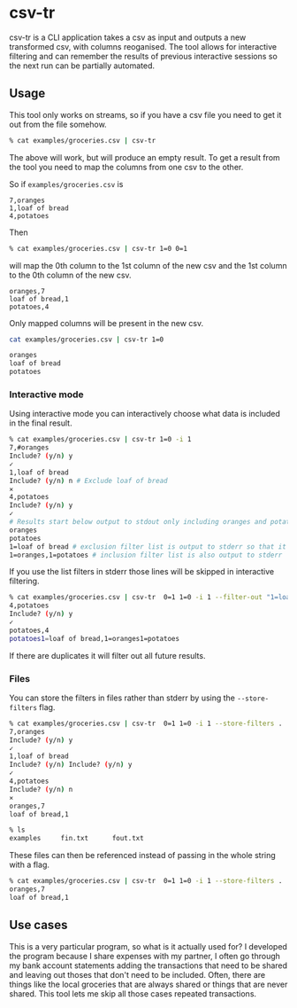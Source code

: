 # csv-tr

csv-tr is a CLI application takes a csv as input and outputs a new transformed
csv, with columns reoganised. The tool allows for interactive filtering and can
remember the results of previous interactive sessions so the next run can be
partially automated.

## Usage

This tool only works on streams, so if you have a csv file you need to get it
out from the file somehow.

```sh
% cat examples/groceries.csv | csv-tr
```

The above will work, but will produce an empty result. To get a result from the
tool you need to map the columns from one csv to the other.

So if `examples/groceries.csv` is

```csv
7,oranges
1,loaf of bread
4,potatoes
```

Then

```sh
% cat examples/groceries.csv | csv-tr 1=0 0=1
```

will map the 0th column to the 1st column of the new csv and the 1st column to
the 0th column of the new csv.

```csv
oranges,7
loaf of bread,1
potatoes,4
```

Only mapped columns will be present in the new csv.

```sh
cat examples/groceries.csv | csv-tr 1=0

oranges
loaf of bread
potatoes
```

### Interactive mode

Using interactive mode you can interactively choose what data is included in the
final result.

```sh
% cat examples/groceries.csv | csv-tr 1=0 -i 1
7,#oranges
Include? (y/n) y
✓
1,loaf of bread
Include? (y/n) n # Exclude loaf of bread
✕
4,potatoes
Include? (y/n) y
✓
# Results start below output to stdout only including oranges and potatoes
oranges
potatoes
1=loaf of bread # exclusion filter list is output to stderr so that it can be used in a future round
1=oranges,1=potatoes # inclusion filter list is also output to stderr
```

If you use the list filters in stderr those lines will be skipped in interactive
filtering.

```sh
% cat examples/groceries.csv | csv-tr  0=1 1=0 -i 1 --filter-out "1=loaf of bread,1=oranges"
4,potatoes
Include? (y/n) y
✓
potatoes,4
potatoes1=loaf of bread,1=oranges1=potatoes
```

If there are duplicates it will filter out all future results.

### Files

You can store the filters in files rather than stderr by using the `--store-filters`
flag.

```sh
% cat examples/groceries.csv | csv-tr  0=1 1=0 -i 1 --store-filters .
7,oranges
Include? (y/n) y
✓
1,loaf of bread
Include? (y/n) Include? (y/n) y
✓
4,potatoes
Include? (y/n) n
✕
oranges,7
loaf of bread,1

% ls
examples     fin.txt      fout.txt
```

These files can then be referenced instead of passing in the whole string with a
flag.

```sh
% cat examples/groceries.csv | csv-tr  0=1 1=0 -i 1 --store-filters .
oranges,7
loaf of bread,1
```

## Use cases

This is a very particular program, so what is it actually used for? I developed
the program because I share expenses with my partner, I often go through my bank
account statements adding the transactions that need to be shared and leaving out
thoses that don't need to be included. Often, there are things like the local 
groceries that are always shared or things that are never shared. This tool lets
me skip all those cases repeated transactions.

